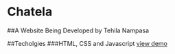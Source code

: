 # Chatela

##A Website Being Developed by Tehila Nampasa

##Techolgies
###HTML, CSS and Javascript
[view demo](https://tehila471.github.io/Chatela/)
